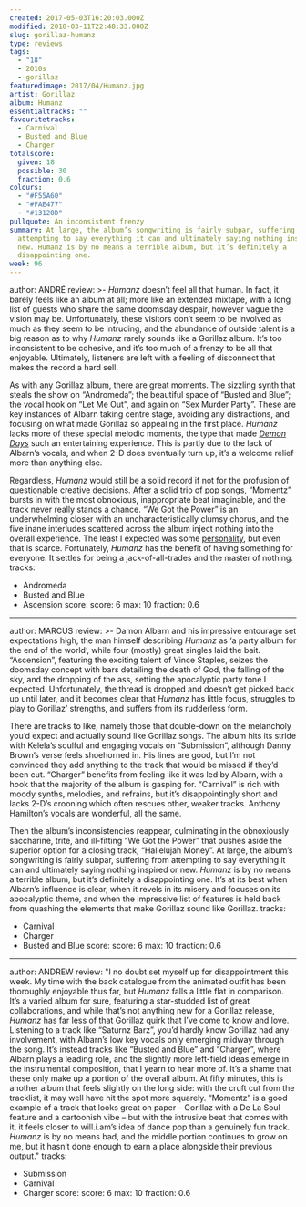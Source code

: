 ```yaml
---
created: 2017-05-03T16:20:03.000Z
modified: 2018-03-11T22:48:33.000Z
slug: gorillaz-humanz
type: reviews
tags:
  - "18"
  - 2010s
  - gorillaz
featuredimage: 2017/04/Humanz.jpg
artist: Gorillaz
album: Humanz
essentialtracks: ""
favouritetracks:
  - Carnival
  - Busted and Blue
  - Charger
totalscore:
  given: 18
  possible: 30
  fraction: 0.6
colours:
  - "#F55A60"
  - "#FAE477"
  - "#13120D"
pullquote: An inconsistent frenzy
summary: At large, the album’s songwriting is fairly subpar, suffering from
  attempting to say everything it can and ultimately saying nothing inspired or
  new. Humanz is by no means a terrible album, but it’s definitely a
  disappointing one.
week: 96
---
```

author: ANDRÉ
review: >-
  *Humanz* doesn’t feel all that human. In fact, it barely feels like an album
  at all; more like an extended mixtape, with a long list of guests who share
  the same doomsday despair, however vague the vision may be. Unfortunately,
  these visitors don’t seem to be involved as much as they seem to be intruding,
  and the abundance of outside talent is a big reason as to why *Humanz* rarely
  sounds like a Gorillaz album. It’s too inconsistent to be cohesive, and it’s
  too much of a frenzy to be all that enjoyable. Ultimately, listeners are left
  with a feeling of disconnect that makes the record a hard sell.

  As with any Gorillaz album, there are great moments. The sizzling synth that steals the show on “Andromeda”; the beautiful space of “Busted and Blue”; the vocal hook on “Let Me Out”, and again on “Sex Murder Party”. These are key instances of Albarn taking centre stage, avoiding any distractions, and focusing on what made Gorillaz so appealing in the first place. *Humanz* lacks more of these special melodic moments, the type that made [*Demon Days*](<https://audioxide.com/reviews/gorillaz-demon-days/>) such an entertaining experience. This is partly due to the lack of Albarn’s vocals, and when 2-D does eventually turn up, it’s a welcome relief more than anything else.

  Regardless, *Humanz* would still be a solid record if not for the profusion of questionable creative decisions. After a solid trio of pop songs, “Momentz” bursts in with the most obnoxious, inappropriate beat imaginable, and the track never really stands a chance. “We Got the Power” is an underwhelming closer with an uncharacteristically clumsy chorus, and the five inane interludes scattered across the album inject nothing into the overall experience. The least I expected was some [personality](<https://www.youtube.com/watch?v=0nOGy52xygY>), but even that is scarce. Fortunately, *Humanz* has the benefit of having something for everyone. It settles for being a jack-of-all-trades and the master of nothing.
tracks:
  - Andromeda
  - ­Busted and Blue
  - ­Ascension
score:
  score: 6
  max: 10
  fraction: 0.6
---
author: MARCUS
review: >-
  Damon Albarn and his impressive entourage set expectations high, the man
  himself describing *Humanz* as ‘a party album for the end of the world’, while
  four (mostly) great singles laid the bait. “Ascension”, featuring the exciting
  talent of Vince Staples, seizes the doomsday concept with bars detailing the
  death of God, the falling of the sky, and the dropping of the ass, setting the
  apocalyptic party tone I expected. Unfortunately, the thread is dropped and
  doesn’t get picked back up until later, and it becomes clear that *Humanz* has
  little focus, struggles to play to Gorillaz’ strengths, and suffers from its
  rudderless form.

  There are tracks to like, namely those that double-down on the melancholy you’d expect and actually sound like Gorillaz songs. The album hits its stride with Kelela’s soulful and engaging vocals on “Submission”, although Danny Brown’s verse feels shoehorned in. His lines are good, but I’m not convinced they add anything to the track that would be missed if they’d been cut. “Charger” benefits from feeling like it was led by Albarn, with a hook that the majority of the album is gasping for. “Carnival” is rich with moody synths, melodies, and refrains, but it’s disappointingly short and lacks 2-D’s crooning which often rescues other, weaker tracks. Anthony Hamilton’s vocals are wonderful, all the same.

  Then the album’s inconsistencies reappear, culminating in the obnoxiously saccharine, trite, and ill-fitting “We Got the Power” that pushes aside the superior option for a closing track, “Hallelujah Money”. At large, the album’s songwriting is fairly subpar, suffering from attempting to say everything it can and ultimately saying nothing inspired or new. *Humanz* is by no means a terrible album, but it’s definitely a disappointing one. It’s at its best when Albarn’s influence is clear, when it revels in its misery and focuses on its apocalyptic theme, and when the impressive list of features is held back from quashing the elements that make Gorillaz sound like Gorillaz.
tracks:
  - Carnival
  - ­Charger
  - ­Busted and Blue
score:
  score: 6
  max: 10
  fraction: 0.6
---
author: ANDREW
review: "I no doubt set myself up for disappointment this week. My time with the
  back catalogue from the animated outfit has been thoroughly enjoyable thus
  far, but *Humanz* falls a little flat in comparison. It’s a varied album for
  sure, featuring a star-studded list of great collaborations, and while that’s
  not anything new for a Gorillaz release, *Humanz* has far less of that
  Gorillaz quirk that I’ve come to know and love. Listening to a track like
  “Saturnz Barz”, you’d hardly know Gorillaz had any involvement, with Albarn’s
  low key vocals only emerging midway through the song. It’s instead tracks like
  “Busted and Blue” and “Charger”, where Albarn plays a leading role, and the
  slightly more left-field ideas emerge in the instrumental composition, that I
  yearn to hear more of. It’s a shame that these only make up a portion of the
  overall album. At fifty minutes, this is another album that feels slightly on
  the long side: with the cruft cut from the tracklist, it may well have hit the
  spot more squarely. “Momentz” is a good example of a track that looks great on
  paper – Gorillaz with a De La Soul feature and a cartoonish vibe – but with
  the intrusive beat that comes with it, it feels closer to will.i.am’s idea of
  dance pop than a genuinely fun track. *Humanz* is by no means bad, and the
  middle portion continues to grow on me, but it hasn’t done enough to earn a
  place alongside their previous output."
tracks:
  - Submission
  - ­Carnival
  - ­Charger
score:
  score: 6
  max: 10
  fraction: 0.6
